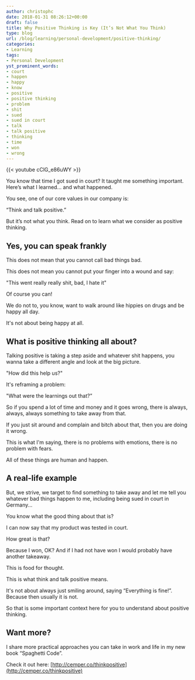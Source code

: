 ```yaml
---
author: christophc
date: 2018-01-31 08:26:12+00:00
draft: false
title: Why Positive Thinking is Key (It’s Not What You Think)
type: blog
url: /blog/learning/personal-development/positive-thinking/
categories:
- Learning
tags:
- Personal Development
yst_prominent_words:
- court
- happen
- happy
- know
- positive
- positive thinking
- problem
- shit
- sued
- sued in court
- talk
- talk positive
- thinking
- time
- won
- wrong
---
```


{{< youtube cClG_e86uWY >}}

You know that time I got sued in court? It taught me something important. Here’s what I learned… and what happened.



You see, one of our core values in our company is:



“Think and talk positive.”



But it’s not what you think. Read on to learn what we consider as positive thinking.




## Yes, you can speak frankly




This does not mean that you cannot call bad things bad.



This does not mean you cannot put your finger into a wound and say:



"This went really really shit, bad, I hate it"



Of course you can!



We do not to, you know, want to walk around like hippies on drugs and be happy all day.



It's not about being happy at all.




## What is positive thinking all about?




Talking positive is taking a step aside and whatever shit happens, you wanna take a different angle and look at the big picture.



"How did this help us?"



It's reframing a problem:



"What were the learnings out that?”



So if you spend a lot of time and money and it goes wrong, there is always, always, always something to take away from that.



If you just sit around and complain and bitch about that, then you are doing it wrong.



This is what I'm saying, there is no problems with emotions, there is no problem with fears.



All of these things are human and happen.




## A real-life example




But, we strive, we target to find something to take away and let me tell you whatever bad things happen to me, including being sued in court in Germany...



You know what the good thing about that is?



I can now say that my product was tested in court.



How great is that?



Because I won, OK? And if I had not have won I would probably have another takeaway.



This is food for thought.



This is what think and talk positive means.



It's not about always just smiling around, saying “Everything is fine!”. Because then usually it is not.



So that is some important context here for you to understand about positive thinking.




## Want more?




I share more practical approaches you can take in work and life in my new book “Spaghetti Code”.



Check it out here: [http://cemper.co/thinkpositive](http://cemper.co/thinkpositive)

